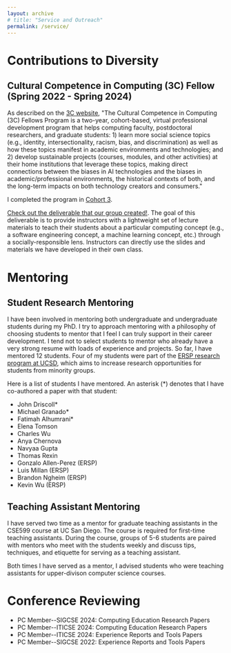 ```yaml
---
layout: archive
# title: "Service and Outreach"
permalink: /service/
---
```


# Contributions to Diversity

## Cultural Competence in Computing (3C) Fellow (Spring 2022 - Spring 2024)

As described on the [3C website](https://identity.cs.duke.edu/fellows.html), "The Cultural Competence in Computing (3C) Fellows Program is a two-year, cohort-based, virtual professional development program that helps computing faculty, postdoctoral researchers, and graduate students: 1) learn more social science topics (e.g., identity, intersectionality, racism, bias, and discrimination) as well as how these topics manifest in academic environments and technologies; and 2) develop sustainable projects (courses, modules, and other activities) at their home institutions that leverage these topics, making direct connections between the biases in AI technologies and the biases in academic/professional environments, the historical contexts of both, and the long-term impacts on both technology creators and consumers."

I completed the program in [Cohort 3](https://docs.google.com/spreadsheets/u/1/d/e/2PACX-1vQagXeyFHJ40QPGYQnjX-9zYMIjbvPpJNZm3_W6OMxbLVt1D7raE5C69Rxp70r3Rk4ziA4HHSjArgpZ/pubhtml#). 

[Check out the deliverable that our group created!](https://morethancode.ucsd.edu/). The goal of this deliverable is to provide instructors with a lightweight set of lecture materials to teach their students about a particular computing concept (e.g., a software engineering concept, a machine learning concept, etc.) through a socially-responsible lens. Instructors can directly use the slides and materials we have developed in their own class. 

# Mentoring

## Student Research Mentoring

I have been involved in mentoring both undergraduate and undergraduate students during my PhD. I try to approach mentoring with a philosophy of choosing students to mentor that I feel I can truly support in their career development. I tend not to select students to mentor who already have a very strong resume with loads of experience and projects. So far, I have mentored 12 students. Four of my students were part of the [ERSP research program at UCSD](https://sites.google.com/ucsd.edu/ersp/home), which aims to increase research opportunities for students from minority groups.

Here is a list of students I have mentored. An asterisk (*) denotes that I have co-authored a paper with that student:

* John Driscoll*
* Michael Granado*
* Fatimah Alhumrani*
* Elena Tomson
* Charles Wu 
* Anya Chernova
* Navyaa Gupta
* Thomas Rexin
* Gonzalo Allen-Perez (ERSP)
* Luis Millan (ERSP)
* Brandon Ngheim (ERSP)
* Kevin Wu (ERSP)

## Teaching Assistant Mentoring

I have served two time as a mentor for graduate teaching assistants in the CSE599 course at UC San Diego. The course is required for first-time teaching assistants. During the course, groups of 5-6 students are paired with mentors who meet with the students weekly and discuss tips, techniques, and etiquette for serving as a teaching assistant.

Both times I have served as a mentor, I advised students who were teaching assistants for upper-divison computer science courses.

# Conference Reviewing
  * PC Member--SIGCSE 2024: Computing Education Research Papers
  * PC Member--ITICSE 2024: Computing Education Research Papers
  * PC Member--ITICSE 2024: Experience Reports and Tools Papers
  * PC Member--SIGCSE 2022: Experience Reports and Tools Papers
